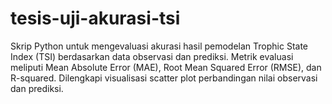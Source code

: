 # tesis-uji-akurasi-tsi
Skrip Python untuk mengevaluasi akurasi hasil pemodelan Trophic State Index (TSI) berdasarkan data observasi dan prediksi. Metrik evaluasi meliputi Mean Absolute Error (MAE), Root Mean Squared Error (RMSE), dan R-squared. Dilengkapi visualisasi scatter plot perbandingan nilai observasi dan prediksi.
